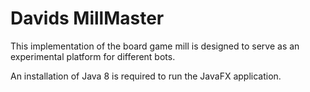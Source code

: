 <h1> Davids MillMaster </h1>

This implementation of the board game mill is designed to serve as an experimental platform for different bots.

An installation of Java 8 is required to run the JavaFX application.
